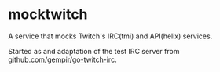 # mocktwitch

A service that mocks Twitch's IRC(tmi) and API(helix) services.

Started as and adaptation of the test IRC server from
[github.com/gempir/go-twitch-irc](https://github.com/gempir/go-twitch-irc).
